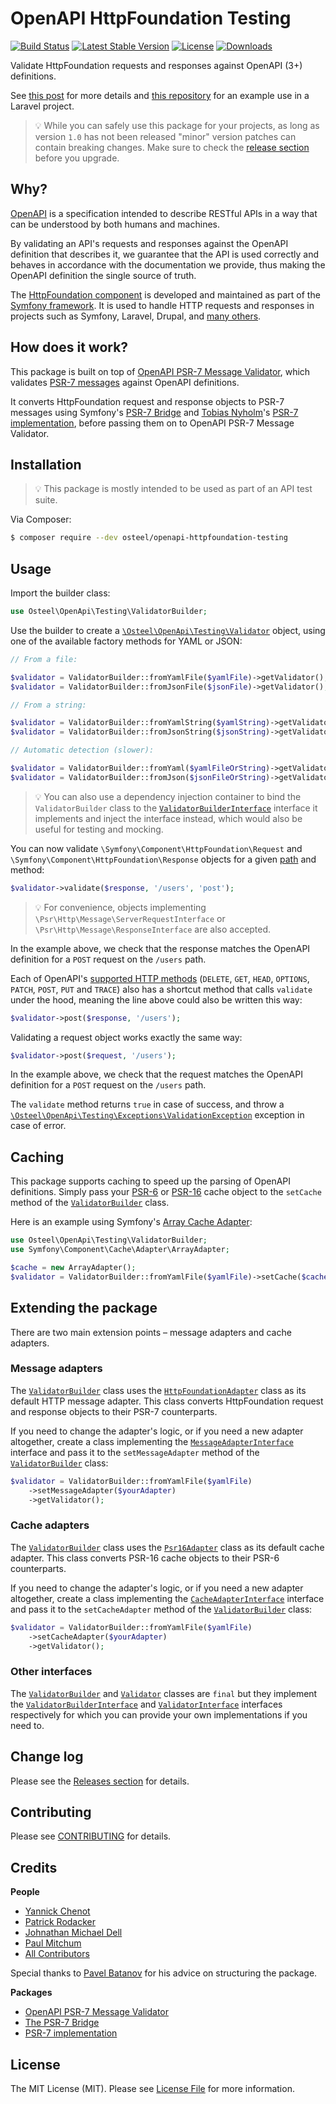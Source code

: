 # OpenAPI HttpFoundation Testing

[![Build Status](https://github.com/osteel/php-cli-demo/workflows/CI/badge.svg)](https://github.com/osteel/php-cli-demo/actions)
[![Latest Stable Version](https://poser.pugx.org/osteel/openapi-httpfoundation-testing/v)](//packagist.org/packages/osteel/openapi-httpfoundation-testing)
[![License](https://poser.pugx.org/osteel/openapi-httpfoundation-testing/license)](//packagist.org/packages/osteel/openapi-httpfoundation-testing)
[![Downloads](http://poser.pugx.org/osteel/openapi-httpfoundation-testing/downloads)](//packagist.org/packages/osteel/openapi-httpfoundation-testing)

Validate HttpFoundation requests and responses against OpenAPI (3+) definitions.

See [this post](https://tech.osteel.me/posts/openapi-backed-api-testing-in-php-projects-a-laravel-example "OpenAPI-backed API testing in PHP projects – a Laravel example") for more details and [this repository](https://github.com/osteel/openapi-httpfoundation-testing-laravel-example) for an example use in a Laravel project.

> 💡 While you can safely use this package for your projects, as long as version `1.0` has not been released "minor" version patches can contain breaking changes. Make sure to check the [release section](../../releases) before you upgrade.

## Why?

[OpenAPI](https://swagger.io/specification/) is a specification intended to describe RESTful APIs in a way that can be understood by both humans and machines.

By validating an API's requests and responses against the OpenAPI definition that describes it, we guarantee that the API is used correctly and behaves in accordance with the documentation we provide, thus making the OpenAPI definition the single source of truth.

The [HttpFoundation component](https://symfony.com/doc/current/components/http_foundation.html) is developed and maintained as part of the [Symfony framework](https://symfony.com/). It is used to handle HTTP requests and responses in projects such as Symfony, Laravel, Drupal, and [many others](https://symfony.com/components/HttpFoundation).

## How does it work?

This package is built on top of [OpenAPI PSR-7 Message Validator](https://github.com/thephpleague/openapi-psr7-validator), which validates [PSR-7 messages](https://www.php-fig.org/psr/psr-7/) against OpenAPI definitions.

It converts HttpFoundation request and response objects to PSR-7 messages using Symfony's [PSR-7 Bridge](https://symfony.com/doc/current/components/psr7.html) and [Tobias Nyholm](https://github.com/Nyholm)'s [PSR-7 implementation](https://github.com/Nyholm/psr7), before passing them on to OpenAPI PSR-7 Message Validator.

## Installation

> 💡 This package is mostly intended to be used as part of an API test suite.

Via Composer:

```bash
$ composer require --dev osteel/openapi-httpfoundation-testing
```

## Usage

Import the builder class:

```php
use Osteel\OpenApi\Testing\ValidatorBuilder;
```

Use the builder to create a [`\Osteel\OpenApi\Testing\Validator`](/src/Validator.php) object, using one of the available factory methods for YAML or JSON:

```php
// From a file:

$validator = ValidatorBuilder::fromYamlFile($yamlFile)->getValidator();
$validator = ValidatorBuilder::fromJsonFile($jsonFile)->getValidator();

// From a string:

$validator = ValidatorBuilder::fromYamlString($yamlString)->getValidator();
$validator = ValidatorBuilder::fromJsonString($jsonString)->getValidator();

// Automatic detection (slower):

$validator = ValidatorBuilder::fromYaml($yamlFileOrString)->getValidator();
$validator = ValidatorBuilder::fromJson($jsonFileOrString)->getValidator();
```

> 💡 You can also use a dependency injection container to bind the `ValidatorBuilder` class to the [`ValidatorBuilderInterface`](/src/ValidatorBuilderInterface.php) interface it implements and inject the interface instead, which would also be useful for testing and mocking.

You can now validate `\Symfony\Component\HttpFoundation\Request` and `\Symfony\Component\HttpFoundation\Response` objects for a given [path](https://swagger.io/specification/#paths-object) and method:

```php
$validator->validate($response, '/users', 'post');
```

> 💡 For convenience, objects implementing `\Psr\Http\Message\ServerRequestInterface` or `\Psr\Http\Message\ResponseInterface` are also accepted.

In the example above, we check that the response matches the OpenAPI definition for a `POST` request on the `/users` path.

Each of OpenAPI's [supported HTTP methods](https://swagger.io/docs/specification/paths-and-operations/ "Paths and Operations") (`DELETE`, `GET`, `HEAD`, `OPTIONS`, `PATCH`, `POST`, `PUT` and `TRACE`) also has a shortcut method that calls `validate` under the hood, meaning the line above could also be written this way:

```php
$validator->post($response, '/users');
```

Validating a request object works exactly the same way:

```php
$validator->post($request, '/users');
```

In the example above, we check that the request matches the OpenAPI definition for a `POST` request on the `/users` path.

The `validate` method returns `true` in case of success, and throw a [`\Osteel\OpenApi\Testing\Exceptions\ValidationException`](/src/Exceptions/ValidationException.php) exception in case of error.

## Caching

This package supports caching to speed up the parsing of OpenAPI definitions. Simply pass your [PSR-6](https://www.php-fig.org/psr/psr-6/) or [PSR-16](https://www.php-fig.org/psr/psr-16/) cache object to the `setCache` method of the [`ValidatorBuilder`](/src/ValidatorBuilder.php) class.

Here is an example using Symfony's [Array Cache Adapter](https://symfony.com/doc/current/components/cache/adapters/array_cache_adapter.html "Array Cache Adapter"):

```php
use Osteel\OpenApi\Testing\ValidatorBuilder;
use Symfony\Component\Cache\Adapter\ArrayAdapter;

$cache = new ArrayAdapter();
$validator = ValidatorBuilder::fromYamlFile($yamlFile)->setCache($cache)->getValidator();
```

## Extending the package

There are two main extension points – message adapters and cache adapters.

### Message adapters

The [`ValidatorBuilder`](/src/ValidatorBuilder.php) class uses the [`HttpFoundationAdapter`](/src/Adapters/HttpFoundationAdapter.php) class as its default HTTP message adapter. This class converts HttpFoundation request and response objects to their PSR-7 counterparts.

If you need to change the adapter's logic, or if you need a new adapter altogether, create a class implementing the [`MessageAdapterInterface`](/src/Adapters/MessageAdapterInterface.php) interface and pass it to the `setMessageAdapter` method of the [`ValidatorBuilder`](/src/ValidatorBuilder.php) class:

```php
$validator = ValidatorBuilder::fromYamlFile($yamlFile)
    ->setMessageAdapter($yourAdapter)
    ->getValidator();
```

### Cache adapters

The [`ValidatorBuilder`](/src/ValidatorBuilder.php) class uses the [`Psr16Adapter`](/src/Cache/Psr16Adapter.php) class as its default cache adapter. This class converts PSR-16 cache objects to their PSR-6 counterparts.

If you need to change the adapter's logic, or if you need a new adapter altogether, create a class implementing the [`CacheAdapterInterface`](/src/Cache/CacheAdapterInterface.php) interface and pass it to the `setCacheAdapter` method of the [`ValidatorBuilder`](/src/ValidatorBuilder.php) class:

```php
$validator = ValidatorBuilder::fromYamlFile($yamlFile)
    ->setCacheAdapter($yourAdapter)
    ->getValidator();
```

### Other interfaces

The [`ValidatorBuilder`](/src/ValidatorBuilder.php) and [`Validator`](/src/Validator.php) classes are `final` but they implement the [`ValidatorBuilderInterface`](/src/ValidatorBuilderInterface.php) and [`ValidatorInterface`](/src/ValidatorInterface.php) interfaces respectively for which you can provide your own implementations if you need to.

## Change log

Please see the [Releases section](../../releases) for details.

## Contributing

Please see [CONTRIBUTING](/.github/CONTRIBUTING.md) for details.

## Credits

**People**

- [Yannick Chenot](https://github.com/osteel)
- [Patrick Rodacker](https://github.com/lordrhodos)
- [Johnathan Michael Dell](https://github.com/johnathanmdell)
- [Paul Mitchum](https://github.com/paul-m)
- [All Contributors](../../contributors)

Special thanks to [Pavel Batanov](https://github.com/scaytrase) for his advice on structuring the package.

**Packages**

- [OpenAPI PSR-7 Message Validator](https://github.com/thephpleague/openapi-psr7-validator)
- [The PSR-7 Bridge](https://symfony.com/doc/current/components/psr7.html)
- [PSR-7 implementation](https://github.com/Nyholm/psr7)

## License

The MIT License (MIT). Please see [License File](LICENSE.md) for more information.
